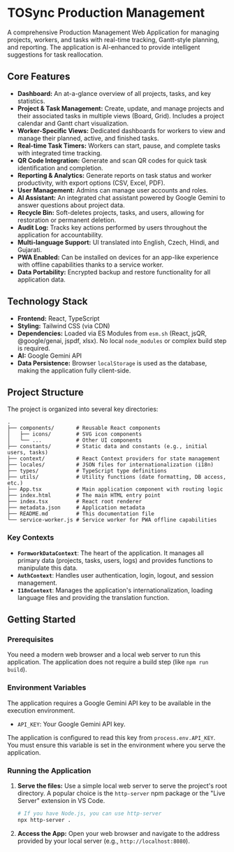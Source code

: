 # TOSync Production Management

A comprehensive Production Management Web Application for managing projects, workers, and tasks with real-time tracking, Gantt-style planning, and reporting. The application is AI-enhanced to provide intelligent suggestions for task reallocation.

## Core Features

*   **Dashboard:** An at-a-glance overview of all projects, tasks, and key statistics.
*   **Project & Task Management:** Create, update, and manage projects and their associated tasks in multiple views (Board, Grid). Includes a project calendar and Gantt chart visualization.
*   **Worker-Specific Views:** Dedicated dashboards for workers to view and manage their planned, active, and finished tasks.
*   **Real-time Task Timers:** Workers can start, pause, and complete tasks with integrated time tracking.
*   **QR Code Integration:** Generate and scan QR codes for quick task identification and completion.
*   **Reporting & Analytics:** Generate reports on task status and worker productivity, with export options (CSV, Excel, PDF).
*   **User Management:** Admins can manage user accounts and roles.
*   **AI Assistant:** An integrated chat assistant powered by Google Gemini to answer questions about project data.
*   **Recycle Bin:** Soft-deletes projects, tasks, and users, allowing for restoration or permanent deletion.
*   **Audit Log:** Tracks key actions performed by users throughout the application for accountability.
*   **Multi-language Support:** UI translated into English, Czech, Hindi, and Gujarati.
*   **PWA Enabled:** Can be installed on devices for an app-like experience with offline capabilities thanks to a service worker.
*   **Data Portability:** Encrypted backup and restore functionality for all application data.

## Technology Stack

*   **Frontend:** React, TypeScript
*   **Styling:** Tailwind CSS (via CDN)
*   **Dependencies:** Loaded via ES Modules from `esm.sh` (React, jsQR, @google/genai, jspdf, xlsx). No local `node_modules` or complex build step is required.
*   **AI:** Google Gemini API
*   **Data Persistence:** Browser `localStorage` is used as the database, making the application fully client-side.

## Project Structure

The project is organized into several key directories:

```
.
├── components/       # Reusable React components
│   ├── icons/        # SVG icon components
│   └── ...           # Other UI components
├── constants/        # Static data and constants (e.g., initial users, tasks)
├── context/          # React Context providers for state management
├── locales/          # JSON files for internationalization (i18n)
├── types/            # TypeScript type definitions
├── utils/            # Utility functions (date formatting, DB access, etc.)
├── App.tsx           # Main application component with routing logic
├── index.html        # The main HTML entry point
├── index.tsx         # React root renderer
├── metadata.json     # Application metadata
├── README.md         # This documentation file
└── service-worker.js # Service worker for PWA offline capabilities
```

### Key Contexts

*   **`FormworkDataContext`**: The heart of the application. It manages all primary data (projects, tasks, users, logs) and provides functions to manipulate this data.
*   **`AuthContext`**: Handles user authentication, login, logout, and session management.
*   **`I18nContext`**: Manages the application's internationalization, loading language files and providing the translation function.

## Getting Started

### Prerequisites

You need a modern web browser and a local web server to run this application. The application does not require a build step (like `npm run build`).

### Environment Variables

The application requires a Google Gemini API key to be available in the execution environment.

*   `API_KEY`: Your Google Gemini API key.

The application is configured to read this key from `process.env.API_KEY`. You must ensure this variable is set in the environment where you serve the application.

### Running the Application

1.  **Serve the files:**
    Use a simple local web server to serve the project's root directory. A popular choice is the `http-server` npm package or the "Live Server" extension in VS Code.

    ```bash
    # If you have Node.js, you can use http-server
    npx http-server .
    ```

2.  **Access the App:**
    Open your web browser and navigate to the address provided by your local server (e.g., `http://localhost:8080`).